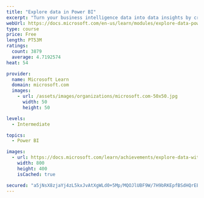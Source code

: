 ```yaml
---
title: "Explore data in Power BI"
excerpt: "Turn your business intelligence data into data insights by creating and configuring Power BI dashboards."
webUrl: https://docs.microsoft.com/en-us/learn/modules/explore-data-power-bi/
type: course
price: Free
length: PT53M
ratings:
  count: 3879
  average: 4.7192574
heat: 54

provider:
  name: Microsoft Learn
  domain: microsoft.com
  images:
    - url: /assets/images/organizations/microsoft.com-50x50.jpg
      width: 50
      height: 50

levels:
  - Intermediate

topics:
  - Power BI

images:
  - url: https://docs.microsoft.com/learn/achievements/explore-data-with-power-bi-desktop-social.png
    width: 800
    height: 400
    isCached: true

secured: "a5jNsX8zjaYj4zL5kxJvAtXgWLd0+5Mp/MQOJlUBF9W/7H9bRKEpfBSdHQrEEKPiyEKkEf7NiZLdYXF+nVOJuzwFhI5BnCPErw+TEh01v5C4tuUoLY2eBjx8MmUygN879lhCjffXu3w5De/jfkhu+70E4aHUgB4JtHX6GWhANDFsejNRjd4BREYbIjPas8YhXSJhY2yq1/Gk3x9efHs/bpuKgAkRvrd9EBg4ALaJJjW6UsLS6DmiJ54UoLkYW2ZuI25GAWmFa1oZ5YKqXxNwcJcmM10gNWGEq9dWtvuJFwn98Rt475wOhkKXh5FFvSwWf9F5M/KBSd02plCkw96Y/VjG+rLF/WWl0RgFK41NKtv4T3iZ9KCX2BCv4igg2IfNz7wXbYNe+3AAclRlIEomwHQZTeH1eIbHKmZPDIZoB94=;hsMRWqj7IqR2nE5tC409bQ=="
---
```


